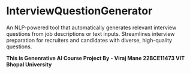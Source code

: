 # InterviewQuestionGenerator
An NLP-powered tool that automatically generates relevant interview questions from job descriptions or text inputs. Streamlines interview preparation for recruiters and candidates with diverse, high-quality questions.

**This is Genenrative AI Course Project By -
Viraj Mane
22BCE11473
VIT Bhopal University**
     
